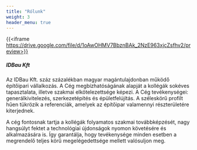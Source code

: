 ```yaml
---
title: "Rólunk"
weight: 3
header_menu: true
---
```


{{<iframe https://drive.google.com/file/d/1oAwOHMV7BbznBAk_2NzE963xjcZsfhv2/preview>}}

##### IDBau Kft

Az IDBau Kft. száz százalékban magyar magántulajdonban működő építőipari vállalkozás. A Cég megbízhatóságának alapját a kollégák sokéves tapasztalata, illetve szakmai elkötelezettsége képezi. A Cég tevékenységei: generálkivitelezés, szerkezetépítés és épületfelújítás. A széleskörű profilt hűen tükrözik a referenciák, amelyek az építőipar valamennyi részterületére kiterjednek.

A cég fontosnak tartja a kollégák folyamatos szakmai továbbképzését, nagy hangsúlyt fektet a technológiai újdonságok nyomon követésére és alkalmazására is. Így garantálja, hogy tevékenysége minden esetben a megrendelő teljes körű megelégedettsége mellett valósuljon meg.
